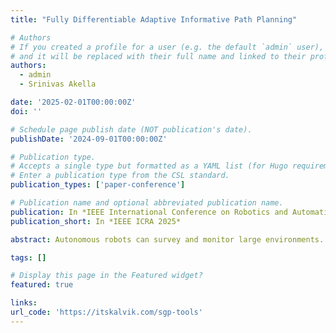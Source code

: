 ```yaml
---
title: "Fully Differentiable Adaptive Informative Path Planning"

# Authors
# If you created a profile for a user (e.g. the default `admin` user), write the username (folder name) here
# and it will be replaced with their full name and linked to their profile.
authors:
  - admin
  - Srinivas Akella

date: '2025-02-01T00:00:00Z'
doi: ''

# Schedule page publish date (NOT publication's date).
publishDate: '2024-09-01T00:00:00Z'

# Publication type.
# Accepts a single type but formatted as a YAML list (for Hugo requirements).
# Enter a publication type from the CSL standard.
publication_types: ['paper-conference']

# Publication name and optional abbreviated publication name.
publication: In *IEEE International Conference on Robotics and Automation (IEEE ICRA 2025)*
publication_short: In *IEEE ICRA 2025*

abstract: Autonomous robots can survey and monitor large environments. However, these robots often have limited computational and power resources, making it crucial to develop an efficient and adaptive informative path planning (IPP) algorithm. Such an algorithm must quickly adapt to environmental data to maximize the information collected while accommodating path constraints, such as distance budgets and boundary limitations. <p><br></p>Current approaches to this problem often rely on maximizing mutual information using methods such as greedy algorithms, Bayesian optimization, and genetic algorithms. These methods can be slow and do not scale well to large or 3D environments. We present an adaptive IPP approach that is fully differentiable, significantly faster than previous methods, and scalable to 3D spaces. Our approach also supports continuous sensing robots, which collect data continuously along the entire path, by leveraging streaming sparse Gaussian processes.<p><br></p>Benchmark results on two real-world datasets demonstrate that our approach yields solutions that are on par with or better than baseline methods while being up to two orders of magnitude faster. Additionally, we showcase our adaptive IPP approach in a 3D space using a system-on-chip embedded computer with minimal computational resources. Our code is available in the SGP-Tools Python library, complete with extensive documentation, and includes a companion ROS2 package for deployment on ArduPilot-based robots.

tags: []

# Display this page in the Featured widget?
featured: true

links:
url_code: 'https://itskalvik.com/sgp-tools'
---
```

